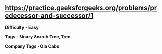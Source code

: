 ## https://practice.geeksforgeeks.org/problems/predecessor-and-successor/1

**Difficulty - Easy**

**Tags - Binary Search Tree, Tree**

**Company Tags - Ola Cabs**
